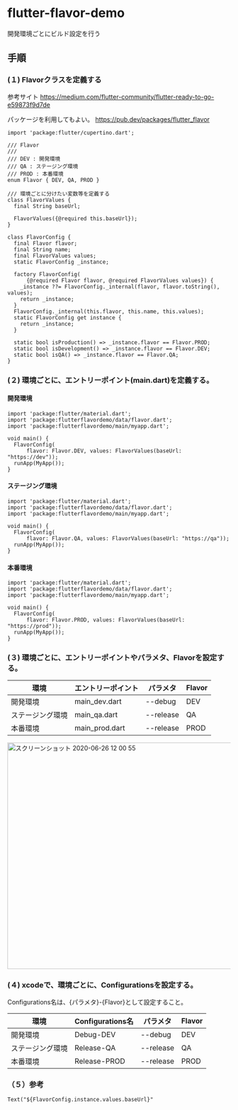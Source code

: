 # flutter-flavor-demo
開発環境ごとにビルド設定を行う

## 手順

### (１) Flavorクラスを定義する

参考サイト
https://medium.com/flutter-community/flutter-ready-to-go-e59873f9d7de

パッケージを利用してもよい。
https://pub.dev/packages/flutter_flavor


```
import 'package:flutter/cupertino.dart';

/// Flavor
///
/// DEV : 開発環境
/// QA : ステージング環境
/// PROD : 本番環境
enum Flavor { DEV, QA, PROD }

/// 環境ごとに分けたい変数等を定義する
class FlavorValues {
  final String baseUrl;

  FlavorValues({@required this.baseUrl});
}

class FlavorConfig {
  final Flavor flavor;
  final String name;
  final FlavorValues values;
  static FlavorConfig _instance;

  factory FlavorConfig(
      {@required Flavor flavor, @required FlavorValues values}) {
    _instance ??= FlavorConfig._internal(flavor, flavor.toString(), values);
    return _instance;
  }
  FlavorConfig._internal(this.flavor, this.name, this.values);
  static FlavorConfig get instance {
    return _instance;
  }

  static bool isProduction() => _instance.flavor == Flavor.PROD;
  static bool isDevelopment() => _instance.flavor == Flavor.DEV;
  static bool isQA() => _instance.flavor == Flavor.QA;
}

```

### (２) 環境ごとに、エントリーポイント(main.dart)を定義する。

#### 開発環境

```
import 'package:flutter/material.dart';
import 'package:flutterflavordemo/data/flavor.dart';
import 'package:flutterflavordemo/main/myapp.dart';

void main() {
  FlavorConfig(
      flavor: Flavor.DEV, values: FlavorValues(baseUrl: "https://dev"));
  runApp(MyApp());
}
```

#### ステージング環境

```
import 'package:flutter/material.dart';
import 'package:flutterflavordemo/data/flavor.dart';
import 'package:flutterflavordemo/main/myapp.dart';

void main() {
  FlavorConfig(
      flavor: Flavor.QA, values: FlavorValues(baseUrl: "https://qa"));
  runApp(MyApp());
}
```

#### 本番環境

```
import 'package:flutter/material.dart';
import 'package:flutterflavordemo/data/flavor.dart';
import 'package:flutterflavordemo/main/myapp.dart';

void main() {
  FlavorConfig(
      flavor: Flavor.PROD, values: FlavorValues(baseUrl: "https://prod"));
  runApp(MyApp());
}
```
### (３) 環境ごとに、エントリーポイントやパラメタ、Flavorを設定する。

| 環境 | エントリーポイント | パラメタ | Flavor |
|----|----|----|----|
|開発環境 | main_dev.dart | --debug | DEV |
|ステージング環境 | main_qa.dart | --release | QA |
|本番環境 | main_prod.dart | --release | PROD |


<img width="512" alt="スクリーンショット 2020-06-26 12 00 55" src="https://user-images.githubusercontent.com/9479568/85815986-f3248d80-b7a4-11ea-88d0-23fa1c92d3f6.png">

### (４) xcodeで、環境ごとに、Configurationsを設定する。
Configurations名は、{パラメタ}-{Flavor}として設定すること。

| 環境 | Configurations名 | パラメタ | Flavor |
|----|----|----|----|
|開発環境 | Debug-DEV | --debug | DEV |
|ステージング環境 | Release-QA | --release | QA |
|本番環境 | Release-PROD | --release | PROD |

### （５）参考

```
Text("${FlavorConfig.instance.values.baseUrl}"
```




